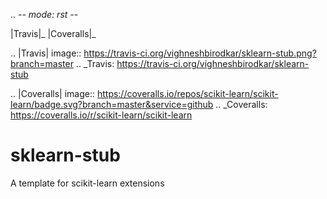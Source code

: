 .. -*- mode: rst -*-

|Travis|_  |Coveralls|_ 

.. |Travis| image:: https://travis-ci.org/vighneshbirodkar/sklearn-stub.png?branch=master
.. _Travis: https://travis-ci.org/vighneshbirodkar/sklearn-stub

.. |Coveralls| image:: https://coveralls.io/repos/scikit-learn/scikit-learn/badge.svg?branch=master&service=github
.. _Coveralls: https://coveralls.io/r/scikit-learn/scikit-learn

# sklearn-stub

A template for scikit-learn extensions